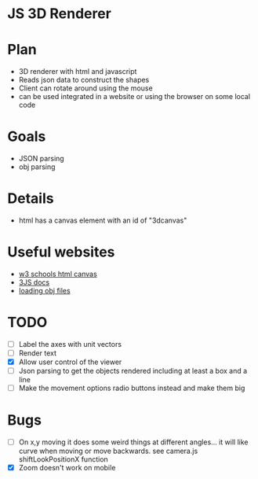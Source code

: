 # JS 3D Renderer

# Plan
- 3D renderer with html and javascript
- Reads json data to construct the shapes
- Client can rotate around using the mouse 
- can be used integrated in a website or using the browser on some local code

# Goals
- JSON parsing
- obj parsing 

# Details
- html has a canvas element with an id of "3dcanvas"

# Useful websites
- [w3 schools html canvas](https://www.w3schools.com/html/html5_canvas.asp)
- [3JS docs](https://threejs.org/docs/index.html#manual/en/introduction/Creating-a-scene)
- [loading obj files](https://threejs.org/docs/#examples/en/loaders/OBJLoader)

# TODO
- [ ] Label the axes with unit vectors
- [ ] Render text
- [x] Allow user control of the viewer
- [ ] Json parsing to get the objects rendered including at least a box and a line
- [ ] Make the movement options radio buttons instead and make them big

# Bugs
- [ ] On x,y moving it does some weird things at different angles... it will like curve when moving or move backwards. see camera.js shiftLookPositionX function
- [x] Zoom doesn't work on mobile